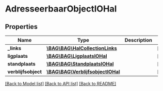 # AdresseerbaarObjectIOHal

## Properties
Name | Type | Description | Notes
------------ | ------------- | ------------- | -------------
**_links** | [**\BAG\BAG\HalCollectionLinks**](HalCollectionLinks.md) |  | [optional] 
**ligplaats** | [**\BAG\BAG\LigplaatsIOHal**](LigplaatsIOHal.md) |  | [optional] 
**standplaats** | [**\BAG\BAG\StandplaatsIOHal**](StandplaatsIOHal.md) |  | [optional] 
**verblijfsobject** | [**\BAG\BAG\VerblijfsobjectIOHal**](VerblijfsobjectIOHal.md) |  | [optional] 

[[Back to Model list]](../../README.md#documentation-for-models) [[Back to API list]](../../README.md#documentation-for-api-endpoints) [[Back to README]](../../README.md)

